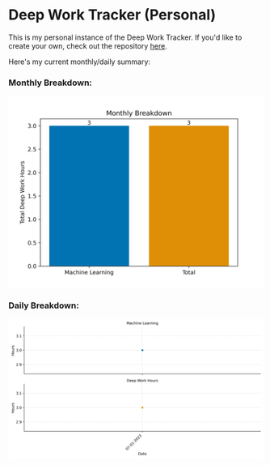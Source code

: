# Deep Work Tracker (Personal)

This is my personal instance of the Deep Work Tracker. If you'd like to create your own, check out the repository [here](https://github.com/BMCARDONA/deep_work_tracker).

Here's my current monthly/daily summary: 

 ### Monthly Breakdown: 
![Bar Chart](july_2023/figures/monthly_breakdown.png) 

 ### Daily Breakdown: 
![Facet Plot](july_2023/figures/daily_breakdown.png) 